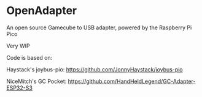# OpenAdapter
An open source Gamecube to USB adapter, powered by the Raspberry Pi Pico

Very WIP

Code is based on:

Haystack's joybus-pio: https://github.com/JonnyHaystack/joybus-pio

NiceMitch's GC Pocket: https://github.com/HandHeldLegend/GC-Adapter-ESP32-S3